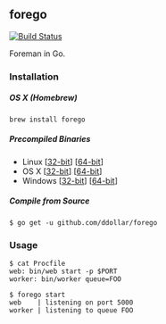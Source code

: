 ## forego
[![Build Status](https://travis-ci.org/ddollar/forego.svg?branch=master)](https://travis-ci.org/ddollar/forego)

Foreman in Go.

### Installation

##### OS X (Homebrew)

    brew install forego

##### Precompiled Binaries

* Linux
  [[32-bit](https://godist.herokuapp.com/projects/ddollar/forego/releases/current/linux-386/forego)]
  [[64-bit](https://godist.herokuapp.com/projects/ddollar/forego/releases/current/linux-amd64/forego)]
* OS X
  [[32-bit](https://godist.herokuapp.com/projects/ddollar/forego/releases/current/darwin-386/forego)]
  [[64-bit](https://godist.herokuapp.com/projects/ddollar/forego/releases/current/darwin-amd64/forego)]
* Windows
  [[32-bit](https://godist.herokuapp.com/projects/ddollar/forego/releases/current/windows-386/forego.exe)]
  [[64-bit](https://godist.herokuapp.com/projects/ddollar/forego/releases/current/windows-amd64/forego.exe)]

##### Compile from Source

    $ go get -u github.com/ddollar/forego

### Usage

    $ cat Procfile
    web: bin/web start -p $PORT
    worker: bin/worker queue=FOO

    $ forego start
    web    | listening on port 5000
    worker | listening to queue FOO
